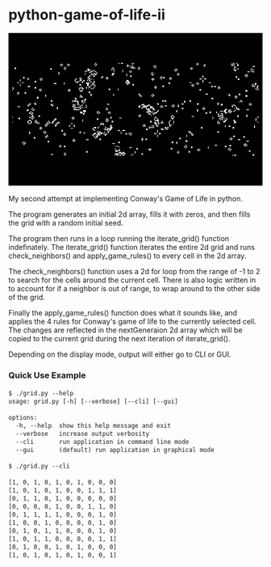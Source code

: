 # python-game-of-life-ii
<picture>
    <img alt="screenshot of application running with matplotlib gui interface." src="https://github.com/dietschc/python-game-of-life-ii/blob/main/gui_ss.png">
</picture>

My second attempt at implementing Conway's Game of Life in python.

The program generates an initial 2d array, fills it with zeros, and then fills the grid with a random initial seed.

The program then runs in a loop running the iterate_grid() function indefinately. The iterate_grid() function iterates the entire 2d grid and runs check_neighbors() and apply_game_rules() to every cell in the 2d array.

The check_neighbors() function uses a 2d for loop from the range of -1 to 2 to search for the cells around the current cell. There is also logic written in to account for if a neighbor is out of range, to wrap around to the other side of the grid.

Finally the apply_game_rules() function does what it sounds like, and applies the 4 rules for Conway's game of life to the currently selected cell. The changes are reflected in the nextGeneraion 2d array which will be copied to the current grid during the next iteration of iterate_grid().

Depending on the display mode, output will either go to CLI or GUI.

### Quick Use Example
```
$ ./grid.py --help
usage: grid.py [-h] [--verbose] [--cli] [--gui]

options:
  -h, --help  show this help message and exit
  --verbose   increase output verbosity
  --cli       run application in command line mode
  --gui       (default) run application in graphical mode

$ ./grid.py --cli

[1, 0, 1, 0, 1, 0, 1, 0, 0, 0]
[1, 0, 1, 0, 1, 0, 0, 1, 1, 1]
[0, 1, 1, 0, 1, 0, 0, 0, 0, 0]
[0, 0, 0, 0, 1, 0, 0, 1, 1, 0]
[0, 1, 1, 1, 1, 0, 0, 0, 1, 0]
[1, 0, 0, 1, 0, 0, 0, 0, 1, 0]
[0, 1, 0, 1, 1, 0, 0, 0, 1, 0]
[1, 0, 1, 1, 0, 0, 0, 0, 1, 1]
[0, 1, 0, 0, 1, 0, 1, 0, 0, 0]
[1, 0, 1, 0, 1, 0, 1, 0, 0, 1]
```
